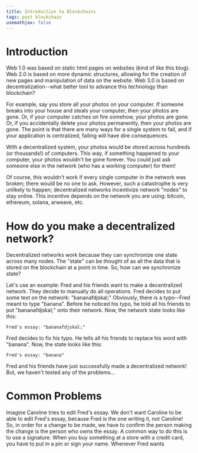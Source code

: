 ```yaml
---
title: Introduction to Blockchains
tags: post blockchain
usemathjax: false
---
```


# Introduction

Web 1.0 was based on static html pages on websites (kind of like this blog).
Web 2.0 is based on more dynamic structures, allowing for the creation of new pages and manipulation of data on the website.
Web 3.0 is based on decentralization--what better tool to advance this technology than blockchain?

For example, say you store all your photos on your computer.
If someone breaks into your house and steals your computer, then your photos are gone.
Or, if your computer catches on fire somehow, your photos are gone.
Or, if you accidentally delete your photos permanently, then your photos are gone.
The point is that there are many ways for a single system to fail, and if your application is centralized, failing will have dire consequences.

With a decentralized system, your photos would be stored across hundreds (or thousands!) of computers.
This way, if something happened to your computer, your photos wouldn't be gone forever.
You could just ask someone else in the network (who has a working computer) for them!

Of course, this wouldn't work if every single computer in the network was broken; there would be no one to ask.
However, such a catastrophe is very unlikely to happen; decentralized networks incentivize network "nodes" to stay online.
This incentive depends on the network you are using: bitcoin, ethereum, solana, arweave, etc.

# How do you make a decentralized network?

Decentralized networks work because they can synchronize one state across many nodes.
The "state" can be thought of as all the data that is stored on the blockchain at a point in time.
So, how can we synchronize state?

Let's use an example:
Fred and his friends want to make a decentralized network.
They decide to manually do all operations.
Fred decides to put some text on the network: "bananafdjskal;"
Obviously, there is a typo--Fred meant to type "banana".
Before he noticed his typo, he told all his friends to put "bananafdjskal;" onto their network.
Now, the network state looks like this:

```
Fred's essay: "bananafdjskal;"
```

Fred decides to fix his typo.
He tells all his friends to replace his word with "banana".
Now, the state looks like this:

```
Fred's essay: "banana"
```

Fred and his friends have just successfully made a decentralized network!
But, we haven't tested any of the problems...

# Common Problems

Imagine Caroline tries to edit Fred's essay.
We don't want Caroline to be able to edit Fred's essay, because Fred is the one writing it, not Caroline!
So, in order for a change to be made, we have to confirm the person making the change is the person who owns the essay.
A common way to do this is to use a signature.
When you buy something at a store with a credit card, you have to put in a pin or sign your name.
Whenever Fred wants
